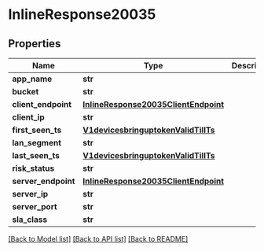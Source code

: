# InlineResponse20035

## Properties
Name | Type | Description | Notes
------------ | ------------- | ------------- | -------------
**app_name** | **str** |  | [optional] 
**bucket** | **str** |  | [optional] 
**client_endpoint** | [**InlineResponse20035ClientEndpoint**](InlineResponse20035ClientEndpoint.md) |  | [optional] 
**client_ip** | **str** |  | [optional] 
**first_seen_ts** | [**V1devicesbringuptokenValidTillTs**](V1devicesbringuptokenValidTillTs.md) |  | [optional] 
**lan_segment** | **str** |  | [optional] 
**last_seen_ts** | [**V1devicesbringuptokenValidTillTs**](V1devicesbringuptokenValidTillTs.md) |  | [optional] 
**risk_status** | **str** |  | [optional] 
**server_endpoint** | [**InlineResponse20035ClientEndpoint**](InlineResponse20035ClientEndpoint.md) |  | [optional] 
**server_ip** | **str** |  | [optional] 
**server_port** | **str** |  | [optional] 
**sla_class** | **str** |  | [optional] 

[[Back to Model list]](../README.md#documentation-for-models) [[Back to API list]](../README.md#documentation-for-api-endpoints) [[Back to README]](../README.md)

